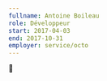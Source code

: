 ```yaml
---
fullname: Antoine Boileau
role: Développeur
start: 2017-04-03
end: 2017-10-31
employer: service/octo
---
```


:turtle:
